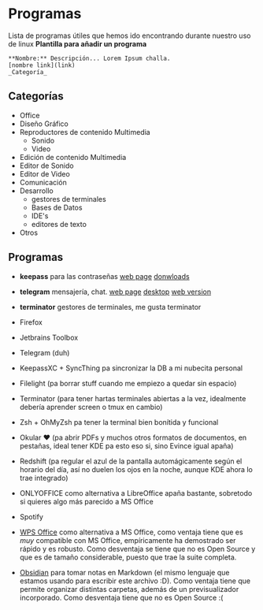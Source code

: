 # Programas
Lista de programas útiles que hemos ido encontrando durante nuestro uso de linux
**Plantilla para añadir un programa**
```
**Nombre:** Descripción... Lorem Ipsum challa.
[nombre link](link)
_Categoría_
```

## Categorías
- Office
- Diseño Gráfico
- Reproductores de contenido Multimedia
  - Sonido
  - Video
- Edición de contenido Multimedia
 - Editor de Sonido
 - Editor de Video
- Comunicación
- Desarrollo
  - gestores de terminales
  - Bases de Datos
  - IDE's
  - editores de texto
- Otros


## Programas
- **keepass** para las contraseñas
[web page](https://keepass.info/)
[donwloads](https://keepass.info/download.html)

- **telegram** mensajería, chat.
[web page](https://telegram.org/)
[desktop](https://desktop.telegram.org/)
[web version](https://web.telegram.org/#/login)

- **terminator** gestores de terminales, me gusta terminator

- Firefox
- Jetbrains Toolbox
- Telegram (duh)
- KeepassXC + SyncThing pa sincronizar la DB a mi nubecita personal
- Filelight (pa borrar stuff cuando me empiezo a quedar sin espacio)
- Terminator (para tener hartas terminales abiertas a la vez, idealmente debería aprender screen o tmux en cambio)
- Zsh + OhMyZsh pa tener la terminal bien bonítida y funcional
- Okular ❤️ (pa abrir PDFs y muchos otros formatos de documentos, en pestañas, ideal tener KDE pa esto eso si, sino Evince igual apaña)
- Redshift (pa regular el azul de la pantalla automágicamente según el horario del día, así no duelen los ojos en la noche, aunque KDE ahora lo trae integrado)
- ONLYOFFICE como alternativa a LibreOffice apaña bastante, sobretodo si quieres algo más parecido a MS Office
- Spotify
- [WPS Office](http://linux.wps.com/) como alternativa a MS Office, como ventaja tiene que es *muy* compatible con MS Office, empíricamente ha demostrado ser rápido y es robusto. Como desventaja se tiene que no es Open Source y que es de tamaño considerable, puesto que trae la suite completa.
- [Obsidian](https://obsidian.md/) para tomar notas en Markdown (el mismo lenguaje que estamos usando para escribir este archivo :D). Como ventaja tiene que permite organizar distintas carpetas, además de un previsualizador incorporado. Como desventaja tiene que no es Open Source :(
